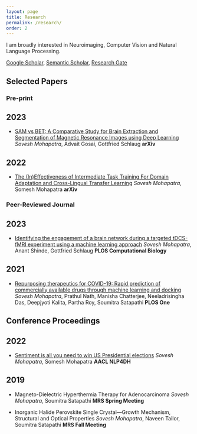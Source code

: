 ```yaml
---
layout: page
title: Research
permalink: /research/
order: 2
---
```

I am broadly interested in Neuroimaging, Computer Vision and Natural Language Processing.

[Google Scholar](https://scholar.google.com/citations?user=TOvlOuEAAAAJ&hl=en), [Semantic Scholar](https://www.semanticscholar.org/author/Sovesh-Mohapatra/2186185878), [Research Gate](https://www.researchgate.net/profile/Sovesh-Mohapatra-2)

## Selected Papers

### Pre-print

## 2023

* [SAM vs BET: A Comparative Study for Brain Extraction and Segmentation of Magnetic Resonance Images using Deep Learning](https://arxiv.org/abs/2304.04738)  
*Sovesh Mohapatra*, Advait Gosai, Gottfried Schlaug
**arXiv**

## 2022

* [The (In)Effectiveness of Intermediate Task Training For Domain Adaptation and Cross-Lingual Transfer Learning](https://arxiv.org/abs/2210.01091)
*Sovesh Mohapatra*, Somesh Mohapatra
**arXiv**

### Peer-Reviewed Journal

## 2023

* [Identifying the engagement of a brain network during a targeted tDCS-fMRI experiment using a machine learning approach](https://journals.plos.org/ploscompbiol/article?id=10.1371/journal.pcbi.1011012)
*Sovesh Mohapatra*, Anant Shinde, Gottfried Schlaug
**PLOS Computational Biology**

## 2021
* [Repurposing therapeutics for COVID-19: Rapid prediction of commercially available drugs through machine learning and docking](https://journals.plos.org/plosone/article?id=10.1371/journal.pone.0241543)
*Sovesh Mohapatra*, Prathul Nath, Manisha Chatterjee, Neeladrisingha Das, Deepjyoti Kalita, Partha Roy, Soumitra Satapathi 
**PLOS One**

## Conference Proceedings

## 2022

* [Sentiment is all you need to win US Presidential elections](https://arxiv.org/abs/2209.13487)
*Sovesh Mohapatra*, Somesh Mohapatra
**AACL NLP4DH**

## 2019

* Magneto-Dielectric Hyperthermia Therapy for Adenocarcinoma
*Sovesh Mohapatra*, Soumitra Satapathi
**MRS Spring Meeting**

* Inorganic Halide Perovskite Single Crystal—Growth Mechanism, Structural and Optical Properties
*Sovesh Mohapatra*, Naveen Tailor, Soumitra Satapathi
**MRS Fall Meeting**
